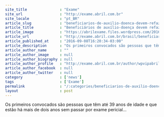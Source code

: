 ```yaml
---
site_title               : "Exame"
site_url                 : "http://exame.abril.com.br"
site_locale              : "pt_BR"
article_slug             : "beneficiarios-de-auxilio-doenca-devem-refazer-pericia"
article_title            : "Beneficiários de auxílio-doença devem refazer perícia"
article_image            : "https://abrilexame.files.wordpress.com/2016/09/size_960_16_9_fila_do_inss.jpg?quality=70&strip=all&w=960"
article_url              : "http://exame.abril.com.br/brasil/beneficiarios-de-auxilio-doenca-devem-refazer-pericia/"
article_published_at     : "2016-09-08T16:20:34-03:00"
article_description      : "Os primeiros convocados são pessoas que têm até 39 anos de idade e que estão há mais de dois anos sem passar por exame pericial..."
article_author_name      : ""
article_author_image     : null
article_author_biography : null
article_author_profile   : "http://exame.abril.com.br/author/wpvipabril/"
article_author_facebook  : null
article_author_twitter   : null
category                 : ['news']
tags                     : ['Exame']
permalink                : "/:categories/beneficiarios-de-auxilio-doenca-devem-refazer-pericia/"
layout                   : post
---
```


Os primeiros convocados são pessoas que têm até 39 anos de idade e que estão há mais de dois anos sem passar por exame pericial...
